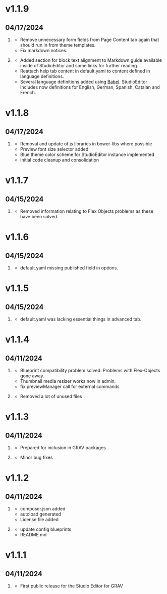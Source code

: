 # v1.1.9
## 04/17/2024

1. [](#bugfix)
    * Remove unnecessary form fields from Page Content tab again that should run in from theme templates.
    * Fix markdown notices.

1. [](#improved)
    * Added section for block text alignment to Markdown guide available inside of StudioEditor and some links for further reading. 
    * Reattach help tab content in default.yaml to content defined in language definitions.
    * Several language definitions added using [Babel](https://github.com/leotiger/grav-plugin-babel). StudioEditor includes now definitions for English, German, Spanish, Catalan and French.

# v1.1.8
## 04/17/2024

1. [](#improved)
    * Removal and update of js libraries in bower-libs where possible
    * Preview font size selector added
    * Blue theme color scheme for StudioEditor instance implemented
    * Initial code cleanup and consolidation

# v1.1.7
## 04/15/2024

1. [](#improved)
    * Removed information relating to Flex Objects problems as these have been solved.

# v1.1.6
## 04/15/2024

1. [](#bugfix)
    * default.yaml missing published field in options.

# v1.1.5
## 04/15/2024

1. [](#bugfix)
    * default.yaml was lacking essential things in advanced tab.

# v1.1.4
## 04/11/2024

1. [](#bugfix)
    * Blueprint compatibility problem solved. Problems with Flex-Objects gone away.
    * Thumbnail media resizer works now in admin.
    * fix previewManager call for external commands

1. [](#improved)
    * Removed a lot of unused files

# v1.1.3
## 04/11/2024

1. [](#new)
    * Prepared for inclusion in GRAV packages

1. [](#improved)
    * Minor bug fixes


# v1.1.2
## 04/11/2024

1. [](#new)
    * composer.json added
    * autoload generated
    * License file added

1. [](#improved)
    * update config blueprints
    * README.md

# v1.1.1
## 04/11/2024

1. [](#new)
    * First public release for the Studio Editor for GRAV

